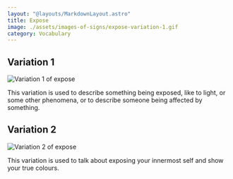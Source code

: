 ```yaml
---
layout: "@layouts/MarkdownLayout.astro"
title: Expose
image: ./assets/images-of-signs/expose-variation-1.gif
category: Vocabulary
---
```


## Variation 1

![Variation 1 of expose](@signs/expose-variation-1.gif)

This variation is used to describe something being exposed,
like to light, or some other phenomena,
or to describe someone being affected by something.

## Variation 2

![Variation 2 of expose](@signs/expose-variation-2.gif)

This variation is used to talk about exposing your innermost self
and show your true colours.
